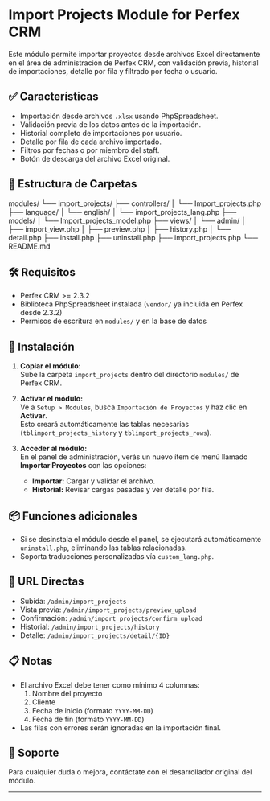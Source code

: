 # Import Projects Module for Perfex CRM

Este módulo permite importar proyectos desde archivos Excel directamente en el área de administración de Perfex CRM, con validación previa, historial de importaciones, detalle por fila y filtrado por fecha o usuario.

## ✅ Características

- Importación desde archivos `.xlsx` usando PhpSpreadsheet.
- Validación previa de los datos antes de la importación.
- Historial completo de importaciones por usuario.
- Detalle por fila de cada archivo importado.
- Filtros por fechas o por miembro del staff.
- Botón de descarga del archivo Excel original.

## 📁 Estructura de Carpetas

modules/
└── import_projects/
├── controllers/
│ └── Import_projects.php
├── language/
│ └── english/
│ └── import_projects_lang.php
├── models/
│ └── Import_projects_model.php
├── views/
│ └── admin/
│ ├── import_view.php
│ ├── preview.php
│ ├── history.php
│ └── detail.php
├── install.php
├── uninstall.php
├── import_projects.php
└── README.md


## 🛠️ Requisitos

- Perfex CRM >= 2.3.2
- Biblioteca PhpSpreadsheet instalada (`vendor/` ya incluida en Perfex desde 2.3.2)
- Permisos de escritura en `modules/` y en la base de datos

## 🚀 Instalación

1. **Copiar el módulo:**  
   Sube la carpeta `import_projects` dentro del directorio `modules/` de Perfex CRM.

2. **Activar el módulo:**  
   Ve a `Setup > Modules`, busca `Importación de Proyectos` y haz clic en **Activar**.  
   Esto creará automáticamente las tablas necesarias (`tblimport_projects_history` y `tblimport_projects_rows`).

3. **Acceder al módulo:**  
   En el panel de administración, verás un nuevo ítem de menú llamado **Importar Proyectos** con las opciones:
   - **Importar:** Cargar y validar el archivo.
   - **Historial:** Revisar cargas pasadas y ver detalle por fila.

## 📦 Funciones adicionales

- Si se desinstala el módulo desde el panel, se ejecutará automáticamente `uninstall.php`, eliminando las tablas relacionadas.
- Soporta traducciones personalizadas vía `custom_lang.php`.

## 📌 URL Directas

- Subida: `/admin/import_projects`
- Vista previa: `/admin/import_projects/preview_upload`
- Confirmación: `/admin/import_projects/confirm_upload`
- Historial: `/admin/import_projects/history`
- Detalle: `/admin/import_projects/detail/{ID}`

## 📋 Notas

- El archivo Excel debe tener como mínimo 4 columnas:
  1. Nombre del proyecto
  2. Cliente
  3. Fecha de inicio (formato `YYYY-MM-DD`)
  4. Fecha de fin (formato `YYYY-MM-DD`)
- Las filas con errores serán ignoradas en la importación final.

## 📧 Soporte

Para cualquier duda o mejora, contáctate con el desarrollador original del módulo.

---


